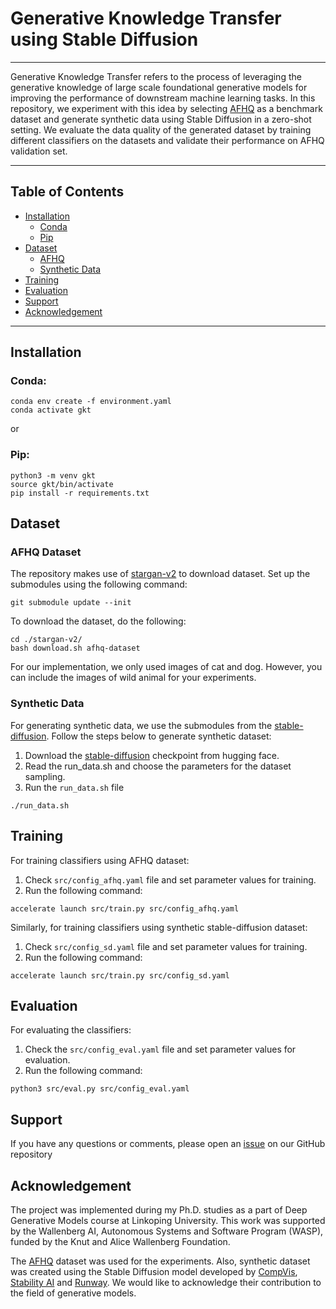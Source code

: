 # Generative Knowledge Transfer using Stable Diffusion
---

Generative Knowledge Transfer refers to the process of leveraging the generative knowledge of large scale foundational generative models for improving the performance of downstream machine learning tasks. In this repository, we experiment with this idea by selecting [AFHQ](https://github.com/clovaai/stargan-v2/blob/master/README.md#animal-faces-hq-dataset-afhq) as a benchmark dataset and generate synthetic data using Stable Diffusion in a zero-shot setting. We evaluate the data quality of the generated dataset by training different classifiers on the datasets and validate their performance on AFHQ validation set. 

---

## Table of Contents
- [Installation](#installation)
    * [Conda](#conda)
    * [Pip](#pip)
- [Dataset](#dataset)
    * [AFHQ](#afhq-dataset)
    * [Synthetic Data](#synthetic-data)
- [Training](#training)
- [Evaluation](#evaluation)
- [Support](#support)
- [Acknowledgement](#acknowledgement)

---

## Installation

### Conda:
```
conda env create -f environment.yaml
conda activate gkt
```
or 

### Pip:
```
python3 -m venv gkt
source gkt/bin/activate
pip install -r requirements.txt
```

## Dataset

### AFHQ Dataset
The repository makes use of [stargan-v2](https://github.com/clovaai/stargan-v2) to download dataset. Set up the submodules using the following command:
```
git submodule update --init
```

To download the dataset, do the following:
```
cd ./stargan-v2/
bash download.sh afhq-dataset
```
For our implementation, we only used images of cat and dog. However, you can include the images of wild animal for your experiments.

### Synthetic Data
For generating synthetic data, we use the submodules from the [stable-diffusion](https://github.com/CompVis/stable-diffusion). Follow the steps below to generate synthetic dataset:
1. Download the [stable-diffusion](https://huggingface.co/CompVis/stable-diffusion-v-1-4-original) checkpoint from hugging face.
2. Read the run_data.sh and choose the parameters for the dataset sampling.
3. Run the `run_data.sh` file 

```
./run_data.sh
``` 

## Training
For training classifiers using AFHQ dataset:

1. Check `src/config_afhq.yaml` file and set parameter values for training.
2. Run the following command:
```
accelerate launch src/train.py src/config_afhq.yaml
```

Similarly, for training classifiers using synthetic stable-diffusion dataset:

1. Check `src/config_sd.yaml` file and set parameter values for training.
2. Run the following command:
```
accelerate launch src/train.py src/config_sd.yaml
```

## Evaluation
For evaluating the classifiers: 

1. Check the `src/config_eval.yaml` file and set parameter values for evaluation.
2. Run the following command:
```
python3 src/eval.py src/config_eval.yaml
```

## Support
If you have any questions or comments, please open an [issue](https://github.com/NitheshChandher/gkt_stablediffusion/issues/new) on our GitHub repository

## Acknowledgement
The project was implemented during my Ph.D. studies as a part of Deep Generative Models course at Linkoping University. This work was supported by the Wallenberg AI, Autonomous Systems and Software Program (WASP), funded by the Knut and Alice Wallenberg Foundation.

The [AFHQ](https://github.com/clovaai/stargan-v2) dataset was used for the experiments. Also, synthetic dataset was created using the Stable Diffusion model developed by [CompVis](https://ommer-lab.com/), [Stability AI](https://stability.ai/) and [Runway](https://runwayml.com/). We would like to acknowledge their contribution to the field of generative models.